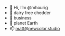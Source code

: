 - 👋 Hi, I’m @mhourig
- 👀 dairy free chedder
- 🌱 business
- 💞️ planet Earth
- 📫 matt@newcolor.studio
